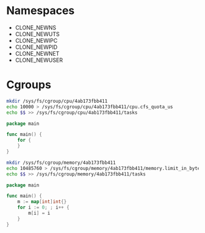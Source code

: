 # Namespaces

- CLONE_NEWNS
- CLONE_NEWUTS
- CLONE_NEWIPC
- CLONE_NEWPID
- CLONE_NEWNET
- CLONE_NEWUSER

# Cgroups

```bash
mkdir /sys/fs/cgroup/cpu/4ab173fbb411
echo 10000 > /sys/fs/cgroup/cpu/4ab173fbb411/cpu.cfs_quota_us
echo $$ >> /sys/fs/cgroup/cpu/4ab173fbb411/tasks
```

```go
package main

func main() {
	for {
	}
}
```

```bash
mkdir /sys/fs/cgroup/memory/4ab173fbb411
echo 10485760 > /sys/fs/cgroup/memory/4ab173fbb411/memory.limit_in_bytes
echo $$ >> /sys/fs/cgroup/memory/4ab173fbb411/tasks
```

```go
package main

func main() {
	m := map[int]int{}
	for i := 0; ; i++ {
		m[i] = i
	}
}
```
